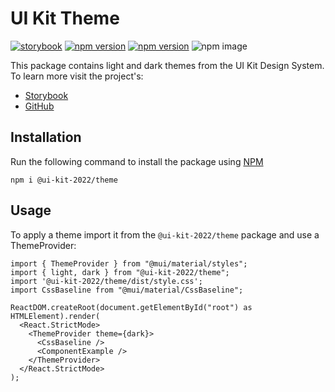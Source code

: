# UI Kit Theme

[![storybook](https://shields.io/badge/storybook-white?logo=storybook&style=flat)](https://adaptiveconsulting.github.io/ui-kit-2022/)
[![npm version](https://img.shields.io/npm/v/@ui-kit-2022/components.svg?label=@ui-kit-2022/components)](https://www.npmjs.com/package/@ui-kit-2022/components)
[![npm version](https://img.shields.io/npm/v/@ui-kit-2022/theme.svg?label=@ui-kit-2022/theme)](https://www.npmjs.com/package/@ui-kit-2022/theme)
![npm image](https://img.shields.io/badge/%40ui--kit--2022%2Fcomponents%20coverage-93.63%25-brightgreen)

This package contains light and dark themes from the UI Kit Design System. To learn more visit the project's:

- [Storybook](https://adaptiveconsulting.github.io/ui-kit-2022/)
- [GitHub](https://github.com/AdaptiveConsulting/ui-kit-2022)

## Installation

Run the following command to install the package using [NPM](https://www.npmjs.com/)

```
npm i @ui-kit-2022/theme
```

## Usage

To apply a theme import it from the `@ui-kit-2022/theme` package and use a ThemeProvider:

```
import { ThemeProvider } from "@mui/material/styles";
import { light, dark } from "@ui-kit-2022/theme";
import '@ui-kit-2022/theme/dist/style.css';
import CssBaseline from "@mui/material/CssBaseline";

ReactDOM.createRoot(document.getElementById("root") as HTMLElement).render(
  <React.StrictMode>
    <ThemeProvider theme={dark}>
      <CssBaseline />
      <ComponentExample />
    </ThemeProvider>
  </React.StrictMode>
);
```
